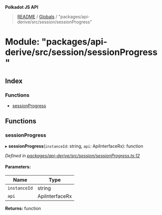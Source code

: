 **Polkadot JS API**

> [README](../README.md) / [Globals](../globals.md) / "packages/api-derive/src/session/sessionProgress"

# Module: "packages/api-derive/src/session/sessionProgress"

## Index

### Functions

* [sessionProgress](_packages_api_derive_src_session_sessionprogress_.md#sessionprogress)

## Functions

### sessionProgress

▸ **sessionProgress**(`instanceId`: string, `api`: ApiInterfaceRx): function

*Defined in [packages/api-derive/src/session/sessionProgress.ts:12](https://github.com/polkadot-js/api/blob/e055438c5/packages/api-derive/src/session/sessionProgress.ts#L12)*

#### Parameters:

Name | Type |
------ | ------ |
`instanceId` | string |
`api` | ApiInterfaceRx |

**Returns:** function
